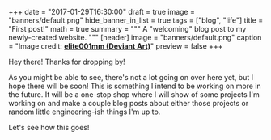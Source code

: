 +++
date = "2017-01-29T16:30:00"
draft = true
image = "banners/default.png"
hide_banner_in_list = true
tags = ["blog", "life"]
title = "First post!"
math = true
summary = """
A "welcoming" blog post to my newly-created website. 
"""
[header]
image = "banners/default.png"
caption = "Image credit: [**elite001mm (Deviant Art)**](http://fav.me/d9qa7qz)"
preview = false
+++

Hey there! Thanks for dropping by!

As you might be able to see, there's not a lot going on over here yet, but I hope there will be soon! This is something I intend to be working on more in the future. It will be a one-stop shop where I will show of some projects I'm working on and make a couple blog posts about either those projects or random little engineering-ish things I'm up to.

Let's see how this goes!
